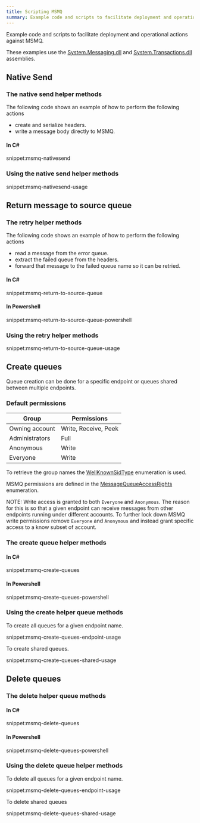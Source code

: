 ```yaml
---
title: Scripting MSMQ
summary: Example code and scripts to facilitate deployment and operational actions against MSMQ.
---
```


Example code and scripts to facilitate deployment and operational actions against MSMQ.

These examples use the [System.Messaging.dll](https://msdn.microsoft.com/en-us/library/System.Messaging.aspx) and [System.Transactions.dll](https://msdn.microsoft.com/en-us/library/system.transactions.aspx) assemblies.


## Native Send


### The native send helper methods

The following code shows an example of how to perform the following actions

 * create and serialize headers.
 * write a message body directly to MSMQ.


#### In C&#35;

snippet:msmq-nativesend


### Using the native send helper methods

snippet:msmq-nativesend-usage


## Return message to source queue


### The retry helper methods

The following code shows an example of how to perform the following actions

 * read a message from the error queue.
 * extract the failed queue from the headers.
 * forward that message to the failed queue name so it can be retried.


#### In C&#35;

snippet:msmq-return-to-source-queue


#### In Powershell

snippet:msmq-return-to-source-queue-powershell


### Using the retry helper methods

snippet:msmq-return-to-source-queue-usage


## Create queues

Queue creation can be done for a specific endpoint or queues shared between multiple endpoints.


### Default permissions

| Group | Permissions |
|---|---|
| Owning account | Write, Receive, Peek |
| Administrators | Full |
| Anonymous | Write  |
| Everyone | Write |

To retrieve the group names the [WellKnownSidType](https://msdn.microsoft.com/en-us/library/system.security.principal.wellknownsidtype.aspx) enumeration is used.

MSMQ permissions are defined in the [MessageQueueAccessRights](https://msdn.microsoft.com/en-us/library/system.messaging.messagequeueaccessrights.aspx) enumeration.

NOTE: Write access is granted to both `Everyone` and `Anonymous`. The reason for this is so that a given endpoint can receive messages from other endpoints running under different accounts. To further lock down MSMQ write permissions remove `Everyone` and `Anonymous` and instead grant specific access to a know subset of account.


### The create queue helper methods


#### In C&#35;

snippet:msmq-create-queues


#### In Powershell

snippet:msmq-create-queues-powershell


### Using the create helper queue methods

To create all queues for a given endpoint name.

snippet:msmq-create-queues-endpoint-usage

To create shared queues.

snippet:msmq-create-queues-shared-usage


## Delete queues


### The delete helper queue methods


#### In C&#35;

snippet:msmq-delete-queues


#### In Powershell

snippet:msmq-delete-queues-powershell


### Using the delete queue helper methods

To delete all queues for a given endpoint name.

snippet:msmq-delete-queues-endpoint-usage

To delete shared queues

snippet:msmq-delete-queues-shared-usage
